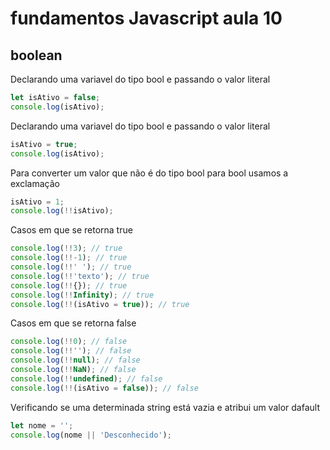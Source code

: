 # fundamentos Javascript aula 10
## boolean

Declarando uma variavel do tipo bool e passando o valor literal

```javascript
let isAtivo = false;
console.log(isAtivo);
```

Declarando uma variavel do tipo bool e passando o valor literal

```javascript
isAtivo = true;
console.log(isAtivo);
```

Para converter um valor que não é do tipo bool para bool usamos a exclamação

```javascript
isAtivo = 1;
console.log(!!isAtivo);
```

Casos em que se retorna true

```javascript
console.log(!!3); // true
console.log(!!-1); // true
console.log(!!' '); // true
console.log(!!'texto'); // true
console.log(!!{}); // true
console.log(!!Infinity); // true
console.log(!!(isAtivo = true)); // true
```

Casos em que se retorna false

```javascript
console.log(!!0); // false
console.log(!!''); // false
console.log(!!null); // false
console.log(!!NaN); // false
console.log(!!undefined); // false
console.log(!!(isAtivo = false)); // false
```

Verificando se uma determinada string está vazia e atribui um valor dafault

```javascript
let nome = '';
console.log(nome || 'Desconhecido');
```
